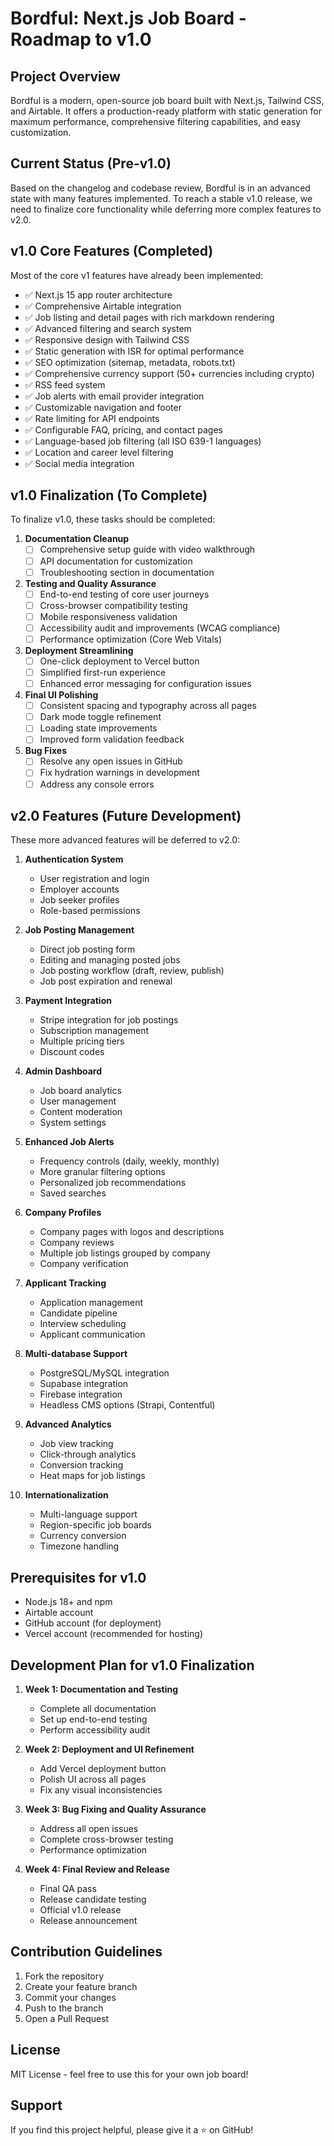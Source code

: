 # Bordful: Next.js Job Board - Roadmap to v1.0

## Project Overview

Bordful is a modern, open-source job board built with Next.js, Tailwind CSS, and Airtable. It offers a production-ready platform with static generation for maximum performance, comprehensive filtering capabilities, and easy customization.

## Current Status (Pre-v1.0)

Based on the changelog and codebase review, Bordful is in an advanced state with many features implemented. To reach a stable v1.0 release, we need to finalize core functionality while deferring more complex features to v2.0.

## v1.0 Core Features (Completed)

Most of the core v1 features have already been implemented:

- ✅ Next.js 15 app router architecture
- ✅ Comprehensive Airtable integration
- ✅ Job listing and detail pages with rich markdown rendering
- ✅ Advanced filtering and search system
- ✅ Responsive design with Tailwind CSS
- ✅ Static generation with ISR for optimal performance
- ✅ SEO optimization (sitemap, metadata, robots.txt)
- ✅ Comprehensive currency support (50+ currencies including crypto)
- ✅ RSS feed system
- ✅ Job alerts with email provider integration
- ✅ Customizable navigation and footer
- ✅ Rate limiting for API endpoints
- ✅ Configurable FAQ, pricing, and contact pages
- ✅ Language-based job filtering (all ISO 639-1 languages)
- ✅ Location and career level filtering
- ✅ Social media integration

## v1.0 Finalization (To Complete)

To finalize v1.0, these tasks should be completed:

1. **Documentation Cleanup**
   - [ ] Comprehensive setup guide with video walkthrough
   - [ ] API documentation for customization
   - [ ] Troubleshooting section in documentation

2. **Testing and Quality Assurance**
   - [ ] End-to-end testing of core user journeys
   - [ ] Cross-browser compatibility testing
   - [ ] Mobile responsiveness validation
   - [ ] Accessibility audit and improvements (WCAG compliance)
   - [ ] Performance optimization (Core Web Vitals)

3. **Deployment Streamlining**
   - [ ] One-click deployment to Vercel button
   - [ ] Simplified first-run experience
   - [ ] Enhanced error messaging for configuration issues

4. **Final UI Polishing**
   - [ ] Consistent spacing and typography across all pages
   - [ ] Dark mode toggle refinement
   - [ ] Loading state improvements
   - [ ] Improved form validation feedback

5. **Bug Fixes**
   - [ ] Resolve any open issues in GitHub
   - [ ] Fix hydration warnings in development
   - [ ] Address any console errors

## v2.0 Features (Future Development)

These more advanced features will be deferred to v2.0:

1. **Authentication System**
   - User registration and login
   - Employer accounts
   - Job seeker profiles
   - Role-based permissions

2. **Job Posting Management**
   - Direct job posting form
   - Editing and managing posted jobs
   - Job posting workflow (draft, review, publish)
   - Job post expiration and renewal

3. **Payment Integration**
   - Stripe integration for job postings
   - Subscription management
   - Multiple pricing tiers
   - Discount codes

4. **Admin Dashboard**
   - Job board analytics
   - User management
   - Content moderation
   - System settings

5. **Enhanced Job Alerts**
   - Frequency controls (daily, weekly, monthly)
   - More granular filtering options
   - Personalized job recommendations
   - Saved searches

6. **Company Profiles**
   - Company pages with logos and descriptions
   - Company reviews
   - Multiple job listings grouped by company
   - Company verification

7. **Applicant Tracking**
   - Application management
   - Candidate pipeline
   - Interview scheduling
   - Applicant communication

8. **Multi-database Support**
   - PostgreSQL/MySQL integration
   - Supabase integration
   - Firebase integration
   - Headless CMS options (Strapi, Contentful)

9. **Advanced Analytics**
   - Job view tracking
   - Click-through analytics
   - Conversion tracking
   - Heat maps for job listings

10. **Internationalization**
    - Multi-language support
    - Region-specific job boards
    - Currency conversion
    - Timezone handling

## Prerequisites for v1.0

- Node.js 18+ and npm
- Airtable account
- GitHub account (for deployment)
- Vercel account (recommended for hosting)

## Development Plan for v1.0 Finalization

1. **Week 1: Documentation and Testing**
   - Complete all documentation
   - Set up end-to-end testing
   - Perform accessibility audit

2. **Week 2: Deployment and UI Refinement**
   - Add Vercel deployment button
   - Polish UI across all pages
   - Fix any visual inconsistencies

3. **Week 3: Bug Fixing and Quality Assurance**
   - Address all open issues
   - Complete cross-browser testing
   - Performance optimization

4. **Week 4: Final Review and Release**
   - Final QA pass
   - Release candidate testing
   - Official v1.0 release
   - Release announcement

## Contribution Guidelines

1. Fork the repository
2. Create your feature branch
3. Commit your changes
4. Push to the branch
5. Open a Pull Request

## License

MIT License - feel free to use this for your own job board!

## Support

If you find this project helpful, please give it a ⭐️ on GitHub!